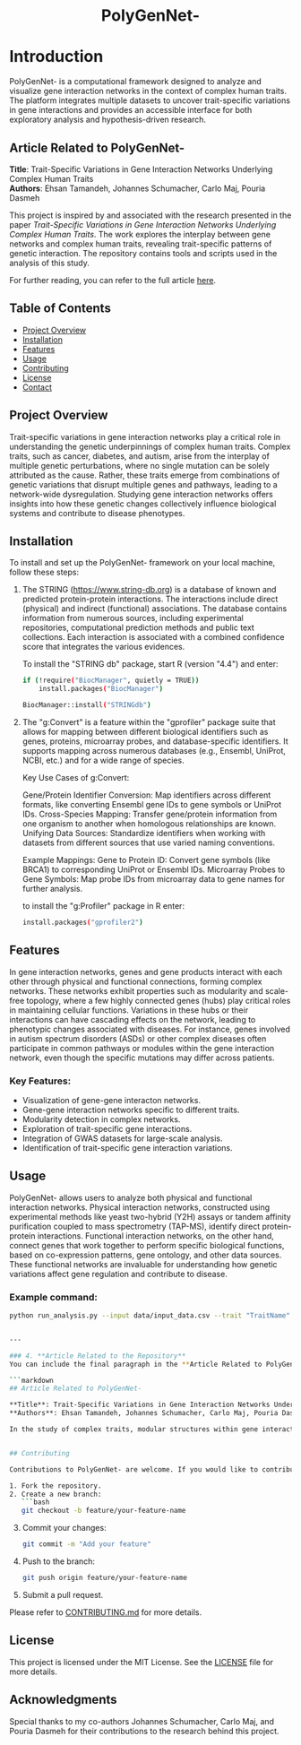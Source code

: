 <div align="center">
    <h1>PolyGenNet-</h1>
    
</div>


# Introduction

PolyGenNet- is a computational framework designed to analyze and visualize gene interaction networks in the context of complex human traits. The platform integrates multiple datasets to uncover trait-specific variations in gene interactions and provides an accessible interface for both exploratory analysis and hypothesis-driven research.


## Article Related to PolyGenNet-

**Title**: Trait-Specific Variations in Gene Interaction Networks Underlying Complex Human Traits  
**Authors**: Ehsan Tamandeh, Johannes Schumacher, Carlo Maj, Pouria Dasmeh  

This project is inspired by and associated with the research presented in the paper *Trait-Specific Variations in Gene Interaction Networks Underlying Complex Human Traits*. The work explores the interplay between gene networks and complex human traits, revealing trait-specific patterns of genetic interaction. The repository contains tools and scripts used in the analysis of this study.

For further reading, you can refer to the full article [here](link-to-the-article).

## Table of Contents
- [Project Overview](#Project_Overview)
- [Installation](#installation)
- [Features](#features)
- [Usage](#usage)
- [Contributing](#contributing)
- [License](#license)
- [Contact](#contact)

## Project Overview

Trait-specific variations in gene interaction networks play a critical role in understanding the genetic underpinnings of complex human traits. Complex traits, such as cancer, diabetes, and autism, arise from the interplay of multiple genetic perturbations, where no single mutation can be solely attributed as the cause. Rather, these traits emerge from combinations of genetic variations that disrupt multiple genes and pathways, leading to a network-wide dysregulation. Studying gene interaction networks offers insights into how these genetic changes collectively influence biological systems and contribute to disease phenotypes.

## Installation

To install and set up the PolyGenNet- framework on your local machine, follow these steps:

1. The STRING (https://www.string-db.org) is a database of known and predicted protein-protein interactions. The interactions include direct (physical) and indirect (functional) associations. The database contains information from numerous sources, including experimental repositories, computational prediction methods and public text collections. Each interaction is associated with a combined confidence score that integrates the various evidences.

    To install the "STRING db" package, start R (version "4.4") and enter:
   ```bash
   if (!require("BiocManager", quietly = TRUE))
       install.packages("BiocManager")

   BiocManager::install("STRINGdb")
   ```

3. The "g:Convert" is a feature within the "gprofiler" package suite that allows for mapping between different biological identifiers such as genes, proteins, microarray probes, and database-specific identifiers.
   It supports mapping across numerous databases (e.g., Ensembl, UniProt, NCBI, etc.) and for a wide range of species.

   Key Use Cases of g:Convert:
   
   Gene/Protein Identifier Conversion: Map identifiers across different formats, like converting Ensembl gene IDs to gene symbols or UniProt IDs.
   Cross-Species Mapping: Transfer gene/protein information from one organism to another when homologous relationships are known.
   Unifying Data Sources: Standardize identifiers when working with datasets from different sources that use varied naming conventions.
   
   Example Mappings:
   Gene to Protein ID: Convert gene symbols (like BRCA1) to corresponding UniProt or Ensembl IDs.
   Microarray Probes to Gene Symbols: Map probe IDs from microarray data to gene names for further analysis.

   to install the "g:Profiler" package in R enter:
   ```bash
   install.packages("gprofiler2")
   ```


## Features


In gene interaction networks, genes and gene products interact with each other through physical and functional connections, forming complex networks. These networks exhibit properties such as modularity and scale-free topology, where a few highly connected genes (hubs) play critical roles in maintaining cellular functions. Variations in these hubs or their interactions can have cascading effects on the network, leading to phenotypic changes associated with diseases. For instance, genes involved in autism spectrum disorders (ASDs) or other complex diseases often participate in common pathways or modules within the gene interaction network, even though the specific mutations may differ across patients.

### Key Features:
- Visualization of gene-gene interacton networks.
- Gene-gene interaction networks specific to different traits.
- Modularity detection in complex networks.
- Exploration of trait-specific gene interactions.
- Integration of GWAS datasets for large-scale analysis.
- Identification of trait-specific gene interaction variations.

## Usage

PolyGenNet- allows users to analyze both physical and functional interaction networks. Physical interaction networks, constructed using experimental methods like yeast two-hybrid (Y2H) assays or tandem affinity purification coupled to mass spectrometry (TAP-MS), identify direct protein-protein interactions. Functional interaction networks, on the other hand, connect genes that work together to perform specific biological functions, based on co-expression patterns, gene ontology, and other data sources. These functional networks are invaluable for understanding how genetic variations affect gene regulation and contribute to disease.

### Example command:
```bash
python run_analysis.py --input data/input_data.csv --trait "TraitName"


---

### 4. **Article Related to the Repository**  
You can include the final paragraph in the **Article Related to PolyGenNet-** section to summarize the scientific importance of network-based approaches in complex traits.

```markdown
## Article Related to PolyGenNet-

**Title**: Trait-Specific Variations in Gene Interaction Networks Underlying Complex Human Traits  
**Authors**: Ehsan Tamandeh, Johannes Schumacher, Carlo Maj, Pouria Dasmeh  

In the study of complex traits, modular structures within gene interaction networks are particularly informative. Disease-related genes often cluster in specific modules, reflecting how different genetic variants may converge on the same biological processes. This network-based approach provides a more comprehensive understanding of the genetic architecture of complex traits, moving beyond single-gene studies to capture the broader system-level interactions that drive human disease.


## Contributing

Contributions to PolyGenNet- are welcome. If you would like to contribute, please follow these steps:

1. Fork the repository.
2. Create a new branch:
   ```bash
   git checkout -b feature/your-feature-name
   ```
3. Commit your changes:
   ```bash
   git commit -m "Add your feature"
   ```
4. Push to the branch:
   ```bash
   git push origin feature/your-feature-name
   ```
5. Submit a pull request.

Please refer to [CONTRIBUTING.md](./CONTRIBUTING.md) for more details.


## License

This project is licensed under the MIT License. See the [LICENSE](./LICENSE) file for more details.


## Acknowledgments

Special thanks to my co-authors Johannes Schumacher, Carlo Maj, and Pouria Dasmeh for their contributions to the research behind this project.
